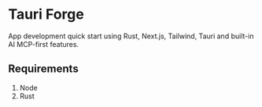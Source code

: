 # Tauri Forge
App development quick start using Rust, Next.js, Tailwind, Tauri and built-in AI MCP-first features.

## Requirements
1. Node
2. Rust
